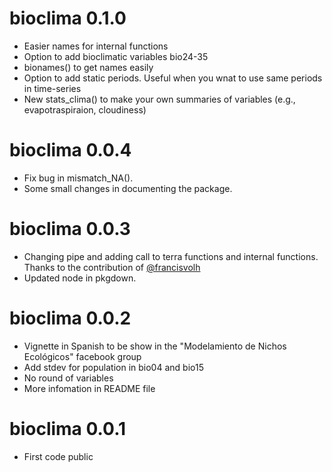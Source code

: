 bioclima 0.1.0
=============
- Easier names for internal functions
- Option to add bioclimatic variables bio24-35
- bionames() to get names easily
- Option to add static periods. Useful when you wnat to use same periods in time-series
- New stats_clima() to make your own summaries of variables (e.g., evapotraspiraion, cloudiness)

bioclima 0.0.4
=============
- Fix bug in mismatch_NA().
- Some small changes in documenting the package.

bioclima 0.0.3
=============
- Changing pipe and adding call to terra functions and internal functions. Thanks to the contribution of [@francisvolh](https://github.com/francisvolh)
- Updated node in pkgdown.

bioclima 0.0.2
=============
- Vignette in Spanish to be show in the "Modelamiento de Nichos Ecológicos" facebook group
- Add stdev for population in bio04 and bio15
- No round of variables
- More infomation in README file

bioclima 0.0.1
=============
- First code public